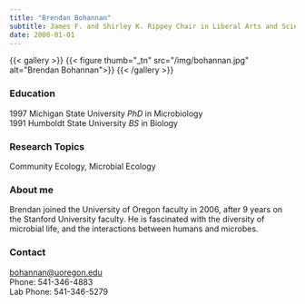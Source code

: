 ```yaml
---
title: "Brendan Bohannan"
subtitle: James F. and Shirley K. Rippey Chair in Liberal Arts and Sciences, Professor of Environmental Studies and Biology 
date: 2000-01-01
---
```


{{< gallery >}}
  {{< figure thumb="_tn" src="/img/bohannan.jpg" alt="Brendan Bohannan">}}
{{< /gallery >}}

<!--more-->
### Education
1997 Michigan State University _PhD_ in Microbiology  
1991 Humboldt State University _BS_ in Biology

### Research Topics
Community Ecology, Microbial Ecology

### About me
Brendan joined the University of Oregon faculty in 2006, after 9 years on the Stanford University faculty. He is fascinated with the diversity of microbial life, and the interactions between humans and microbes.

### Contact
bohannan@uoregon.edu  
Phone: 541-346-4883  
Lab Phone: 541-346-5279
